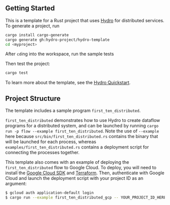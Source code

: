 ## Getting Started
This is a template for a Rust project that uses [Hydro](http://github.com/hydro-project/hydroflow) for distributed services. To generate a project, run 

```bash
cargo install cargo-generate
cargo generate gh:hydro-project/hydro-template
cd <myproject>
```

After `cd`ing into the workspace, run the sample tests

Then test the project:
```bash
cargo test
```

To learn more about the template, see the [Hydro Quickstart](https://hydro.run/docs/hydro/quickstart/first-dataflow).

## Project Structure
The template includes a sample program `first_ten_distributed`.

`first_ten_distributed` demonstrates how to use Hydro to create dataflow programs for a distributed system, and can be launched by running `cargo run -p flow --example first_ten_distributed`. Note the use of `--example` here because `src/bin/first_ten_distributed.rs` contains the binary that will be launched for each process, whereas `examples/first_ten_distributed.rs` contains a deployment script for connecting the processes together.

This template also comes with an example of deploying the `first_ten_distributed` flow to Google Cloud. To deploy, you will need to install the [Google Cloud SDK](https://cloud.google.com/sdk/docs/install) and [Terraform](https://developer.hashicorp.com/terraform/install). Then, authenticate with Google Cloud and launch the deployment script with your project ID as an argument:

```bash
$ gcloud auth application-default login
$ cargo run --example first_ten_distributed_gcp -- YOUR_PROJECT_ID_HERE
```
